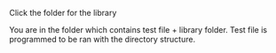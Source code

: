 Click the folder for the library

You are in the folder which contains test file + library folder.
Test file is programmed to be ran with the directory structure.

